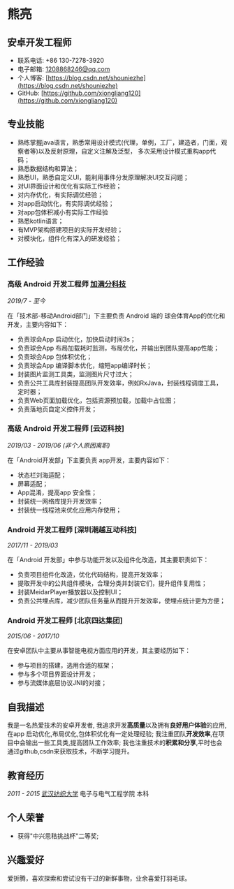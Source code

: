 # 熊亮

## 安卓开发工程师

- 联系电话: +86 130-7278-3920
- 电子邮箱: [1208868246@qq.com](1208868246@qq.com)
- 个人博客: [https://blog.csdn.net/shouniezhe](https://blog.csdn.net/shouniezhe)
- GitHub: [https://github.com/xiongliang120](https://github.com/xiongliang120)


## 专业技能

* 熟练掌握java语言，熟悉常用设计模式(代理，单例，工厂，建造者，门面，观察者等)以及反射原理，自定义注解及泛型，
  多次采用设计模式重构app代码；
* 熟悉数据结构和算法；
* 熟悉UI，熟悉自定义UI，能利用事件分发原理解决UI交互问题；
* 对UI界面设计和优化有实际工作经验；
* 对内存优化，有实际调优经验；
* 对app启动优化，有实际调优经验；
* 对app包体积减小有实际工作经验
* 熟悉kotlin语言；
* 有MVP架构搭建项目的实际开发经验；
* 对模块化，组件化有深入的研发经验；

## 工作经验

### **高级 Android 开发工程师** [加满分科技](https://www.qiuhui.com/)

*2019/7 - 至今*

在「技术部-移动Android部门」下主要负责 Android 端的 球会体育App的优化和开发，主要内容如下：

* 负责球会App 启动优化，加快启动时间3s；
* 负责球会App 布局加载耗时监测，布局优化，并输出到团队提高app性能；
* 负责球会App 包体积优化；
* 负责球会App 编译脚本优化，缩短app编译时长；
* 封装图片监测工具类，监测图片尺寸过大；
* 负责公共工具库封装提高团队开发效率，例如RxJava，封装线程调度工具，定时器；
* 负责Web页面加载优化，包括资源预加载，加载中占位图；
* 负责落地页自定义控件开发；

### **高级 Android 开发工程师** [云迈科技]

*2019/03 - 2019/06 (非个人原因离职)*

在「Android开发部」下主要负责 app开发，主要内容如下：

* 状态栏刘海适配；
* 屏幕适配；
* App混淆，提高app 安全性；
* 封装统一网络库提升开发效率；
* 封装统一线程池来优化应用内存使用；

### **Android 开发工程师** [深圳潮越互动科技]

*2017/11 - 2019/03*

在「Android 开发部」中参与功能开发以及组件化改造，其主要职责如下：

* 负责项目组件化改造，优化代码结构，提高开发效率；
* 提取开发中的公共组件模块，合理分类并封装它们，提升组件复用性；
* 封装MeidarPlayer播放器以及控制UI；
* 负责公共埋点库，减少团队任务量从而提升开发效率，使埋点统计更为方便；


### **Android 开发工程师** [北京四达集团]


*2015/06 - 2017/10*

在安卓团队中主要从事智能电视方面应用的开发，其主要经历如下：

* 参与项目的搭建，选用合适的框架；
* 参与多个项目界面设计开发；
* 参与流媒体底层协议JNI的对接；


## 自我描述

我是一名热爱技术的安卓开发者, 我追求开发**高质量**以及拥有**良好用户体验**的应用,在app 启动优化,布局优化,包体积优化有一定处理经验; 我注重团队**开发效率**,在项目中会输出一些工具类,提高团队工作效率; 我也注重技术的**积累和分享**,平时也会通过github,csdn来获取技术，不断学习提升。

## 教育经历

*2011 - 2015* [武汉纺织大学](http://www.wtu.edu.cn/) 电子与电气工程学院 本科


## 个人荣誉

* 获得"中兴思秸挑战杯"二等奖;

## 兴趣爱好

爱折腾，喜欢探索和尝试没有干过的新鲜事物，业余喜爱打羽毛球。
